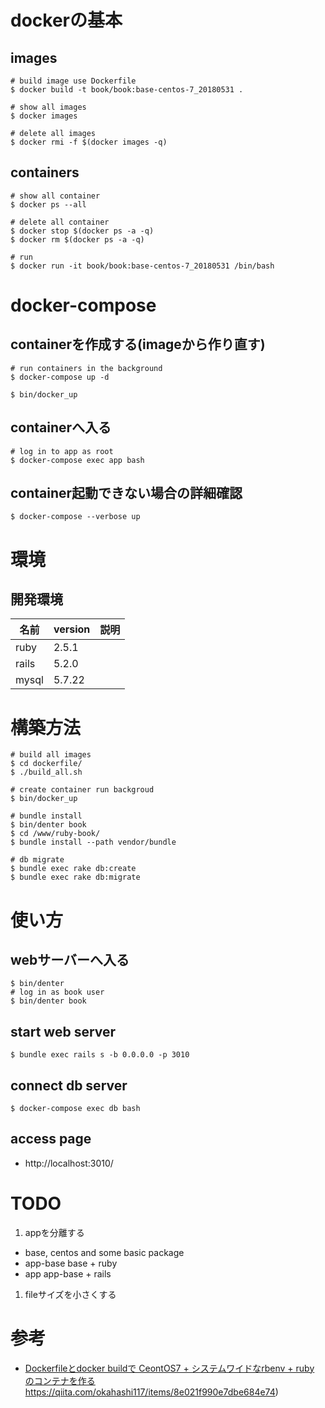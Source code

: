 # dockerの基本
## images
```
# build image use Dockerfile
$ docker build -t book/book:base-centos-7_20180531 .

# show all images
$ docker images

# delete all images
$ docker rmi -f $(docker images -q)
```

## containers
```
# show all container
$ docker ps --all

# delete all container
$ docker stop $(docker ps -a -q)
$ docker rm $(docker ps -a -q)

# run
$ docker run -it book/book:base-centos-7_20180531 /bin/bash
```

# docker-compose
## containerを作成する(imageから作り直す)
```
# run containers in the background
$ docker-compose up -d

$ bin/docker_up
```

## containerへ入る
```
# log in to app as root
$ docker-compose exec app bash
```

## container起動できない場合の詳細確認
```
$ docker-compose --verbose up
```

# 環境

## 開発環境
|名前|version|説明|
| --- |---|---|
 ruby|2.5.1||
| rails |5.2.0||
| mysql |5.7.22||

# 構築方法
```
# build all images
$ cd dockerfile/
$ ./build_all.sh

# create container run backgroud
$ bin/docker_up

# bundle install
$ bin/denter book
$ cd /www/ruby-book/
$ bundle install --path vendor/bundle

# db migrate
$ bundle exec rake db:create
$ bundle exec rake db:migrate
```

# 使い方
## webサーバーへ入る
```
$ bin/denter
# log in as book user
$ bin/denter book
```

## start web server
```
$ bundle exec rails s -b 0.0.0.0 -p 3010
```

## connect db server
```
$ docker-compose exec db bash
```

## access page
* http://localhost:3010/

# TODO
1. appを分離する
 * base, centos and some basic package
 * app-base base + ruby
 * app app-base + rails
1. fileサイズを小さくする

# 参考
* [Dockerfileとdocker buildで CeontOS7 + システムワイドなrbenv + ruby のコンテナを作る]()https://qiita.com/okahashi117/items/8e021f990e7dbe684e74)

